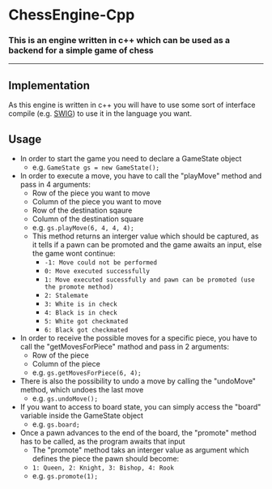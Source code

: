 # ChessEngine-Cpp

### This is an engine written in c++ which can be used as a backend for a simple game of chess 

---

## Implementation

As this engine is written in c++ you will have to use some sort of interface compile (e.g. [SWIG](http://www.swig.org/exec.html)) to use it in the language you want.

## Usage

-   In order to start the game you need to declare a GameState object
    -   e.g. `GameState gs = new GameState();`
-   In order to execute a move, you have to call the "playMove" method and pass in 4 arguments:
    -   Row of the piece you want to move
    -   Column of the piece you want to move
    -   Row of the destination sqaure
    -   Column of the destination square
    -   e.g. `gs.playMove(6, 4, 4, 4);`
    -   This method returns an interger value which should be captured, as it tells if a pawn can be promoted and the game awaits an input, else the game wont continue:
        -   `-1: Move could not be performed`
        -   `0: Move executed successfully`
        -   `1: Move executed sucessfully and pawn can be promoted (use the promote method)`
        -   `2: Stalemate`
        -   `3: White is in check`
        -   `4: Black is in check`
        -   `5: White got checkmated`
        -   `6: Black got checkmated`
-   In order to receive the possible moves for a specific piece, you have to call the "getMovesForPiece" mathod and pass in 2 arguments:
    -   Row of the piece
    -   Column of the piece
    -   e.g. `gs.getMovesForPiece(6, 4);`
-   There is also the possibility to undo a move by calling the "undoMove" method, which undoes the last move
    -   e.g. `gs.undoMove();`
-   If you want to access to board state, you can simply access the "board" variable inside the GameState object
    -   e.g. `gs.board;`
-   Once a pawn advances to the end of the board, the "promote" method has to be called, as the program awaits that input
    -   The "promote" method taks an interger value as argument which defines the piece the pawn should become:
    -   `1: Queen, 2: Knight, 3: Bishop, 4: Rook`
    -   e.g. `gs.promote(1);`